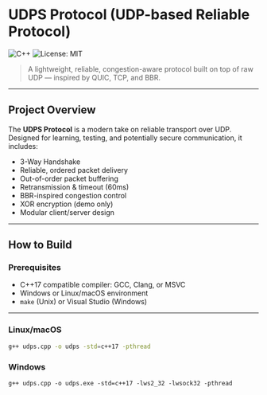 #  UDPS Protocol (UDP-based Reliable Protocol)

![C++](https://img.shields.io/badge/C%2B%2B-17-blue.svg)
![License: MIT](https://img.shields.io/badge/License-MIT-yellow.svg)

> A lightweight, reliable, congestion-aware protocol built on top of raw UDP — inspired by QUIC, TCP, and BBR.

---

##  Project Overview

The **UDPS Protocol** is a modern take on reliable transport over UDP. Designed for learning, testing, and potentially secure communication, it includes:

-  3-Way Handshake
-  Reliable, ordered packet delivery
-  Out-of-order packet buffering
-  Retransmission & timeout (60ms)
-  BBR-inspired congestion control
-  XOR encryption (demo only)
-  Modular client/server design

---

##  How to Build

###  Prerequisites

- C++17 compatible compiler: GCC, Clang, or MSVC
- Windows or Linux/macOS environment
- `make` (Unix) or Visual Studio (Windows)

---

###  Linux/macOS

```bash
g++ udps.cpp -o udps -std=c++17 -pthread
```

### Windows

```
g++ udps.cpp -o udps.exe -std=c++17 -lws2_32 -lwsock32 -pthread
```
